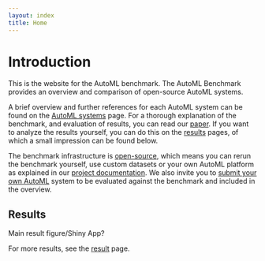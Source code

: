 ```yaml
---
layout: index
title: Home
---
```


# Introduction

This is the website for the AutoML benchmark.
The AutoML Benchmark provides an overview and comparison of open-source AutoML systems.

A brief overview and further references for each AutoML system can be found on the [AutoML systems](automl_overview.md) page.
For a thorough explanation of the benchmark, and evaluation of results, you can read our [paper](paper.md).
If you want to analyze the results yourself, you can do this on the [results](results.md) pages,
of which a small impression can be found below.

The benchmark infrastructure is [open-source](https://github.com/openml/automlbenchmark/),
which means you can rerun the benchmark yourself, use custom datasets or your own AutoML platform as explained in our [project documentation](documentation.md).
We also invite you to [submit your own AutoML](documentation.md) system to be evaluated against the benchmark and included in the overview.

## Results
Main result figure/Shiny App?

For more results, see the [result](results.md) page.
